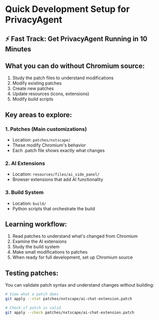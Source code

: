 # Quick Development Setup for PrivacyAgent

## ⚡ Fast Track: Get PrivacyAgent Running in 10 Minutes

## What you can do without Chromium source:
1. Study the patch files to understand modifications
2. Modify existing patches
3. Create new patches
4. Update resources (icons, extensions)
5. Modify build scripts

## Key areas to explore:

### 1. Patches (Main customizations)
- Location: `patches/nxtscape/`
- These modify Chromium's behavior
- Each .patch file shows exactly what changes

### 2. AI Extensions
- Location: `resources/files/ai_side_panel/`
- Browser extensions that add AI functionality

### 3. Build System
- Location: `build/`
- Python scripts that orchestrate the build

## Learning workflow:
1. Read patches to understand what's changed from Chromium
2. Examine the AI extensions
3. Study the build system
4. Make small modifications to patches
5. When ready for full development, set up Chromium source

## Testing patches:
You can validate patch syntax and understand changes without building:
```bash
# View what a patch does
git apply --stat patches/nxtscape/ai-chat-extension.patch

# Check if patch is valid
git apply --check patches/nxtscape/ai-chat-extension.patch
```
